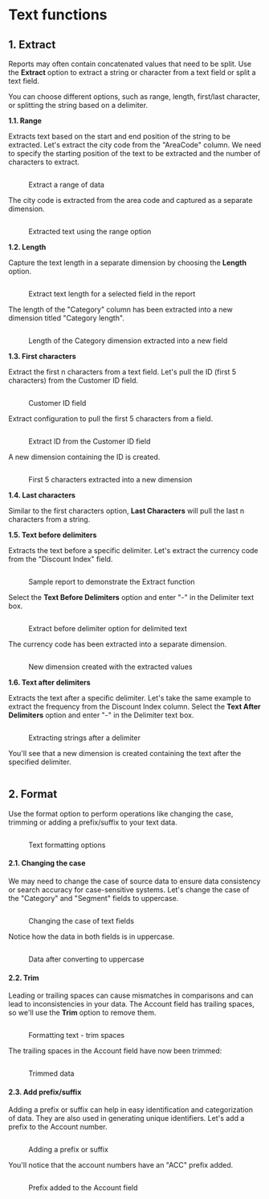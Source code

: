 # Text functions

## 1. Extract

Reports may often contain concatenated values that need to be split. Use the **Extract** option to extract a string or character from a text field or split a text field.&#x20;

You can choose different options, such as range, length, first/last character, or splitting the string based on a delimiter.

**1.1. Range**

Extracts text based on the start and end position of the string to be extracted. Let's extract the city code from the "AreaCode" column. We need to specify the starting position of the text to be extracted and the number of characters to extract.

<figure><img src="../../.gitbook/assets/image.png" alt=""><figcaption><p>Extract a range of data</p></figcaption></figure>

The city code is extracted from the area code and captured as a separate dimension.

<figure><img src="../../.gitbook/assets/image (1305).png" alt=""><figcaption><p>Extracted text using the range option</p></figcaption></figure>

**1.2. Length**

Capture the text length in a separate dimension by choosing the **Length** option.&#x20;

<figure><img src="../../.gitbook/assets/image (1306).png" alt=""><figcaption><p>Extract text length for a selected field in the report</p></figcaption></figure>

The length of the "Category" column has been extracted into a new dimension titled "Category length".

<figure><img src="../../.gitbook/assets/image (1307).png" alt=""><figcaption><p>Length of the Category dimension extracted into a new field</p></figcaption></figure>

**1.3. First characters**

Extract the first n characters from a text field. Let's pull the ID (first 5 characters) from the Customer ID field.

<figure><img src="../../.gitbook/assets/image (1308).png" alt=""><figcaption><p>Customer ID field</p></figcaption></figure>

Extract configuration to pull the first 5 characters from a field.

<figure><img src="../../.gitbook/assets/image (1309).png" alt=""><figcaption><p>Extract ID from the Customer ID field</p></figcaption></figure>

A new dimension containing the ID is created.

<figure><img src="../../.gitbook/assets/image (1310).png" alt=""><figcaption><p>First 5 characters extracted into a new dimension</p></figcaption></figure>

**1.4. Last characters**

Similar to the first characters option, **Last Characters** will pull the last n characters from a string.&#x20;

**1.5. Text before delimiters**

Extracts the text before a specific delimiter. Let's extract the currency code from the "Discount Index" field.

<figure><img src="../../.gitbook/assets/image (1301).png" alt=""><figcaption><p>Sample report to demonstrate the Extract function</p></figcaption></figure>

Select the **Text Before Delimiters** option and enter "-" in the Delimiter text box.

<figure><img src="../../.gitbook/assets/image (1300).png" alt=""><figcaption><p>Extract before delimiter option for delimited text</p></figcaption></figure>

The currency code has been extracted into a separate dimension.&#x20;

<figure><img src="../../.gitbook/assets/image (1302).png" alt=""><figcaption><p>New dimension created with the extracted values</p></figcaption></figure>

**1.6. Text after delimiters**

Extracts the text after a specific delimiter. Let's take the same example to extract the frequency from the Discount Index column. Select the **Text After Delimiters** option and enter "-" in the Delimiter text box.

<figure><img src="../../.gitbook/assets/image (1303).png" alt=""><figcaption><p>Extracting strings after a delimiter</p></figcaption></figure>

You'll see that a new dimension is created containing the text after the specified delimiter.

<figure><img src="../../.gitbook/assets/image (1304).png" alt=""><figcaption></figcaption></figure>

## 2. Format

Use the format option to perform operations like changing the case, trimming or adding a prefix/suffix to your text data.

<figure><img src="../../.gitbook/assets/image (1312).png" alt=""><figcaption><p>Text formatting options</p></figcaption></figure>

#### 2.1. Changing the case

We may need to change the case of source data to ensure data consistency or search accuracy for case-sensitive systems. Let's change the case of the "Category" and "Segment" fields to uppercase.

<figure><img src="../../.gitbook/assets/image (1313).png" alt=""><figcaption><p>Changing the case of text fields</p></figcaption></figure>

Notice how the data in both fields is in uppercase.

<figure><img src="../../.gitbook/assets/image (1314).png" alt=""><figcaption><p>Data after converting to uppercase</p></figcaption></figure>

#### 2.2. Trim

Leading or trailing spaces can cause mismatches in comparisons and can lead to inconsistencies in your data. The Account field has trailing spaces, so we'll use the **Trim** option to remove them.

<figure><img src="../../.gitbook/assets/image (1316).png" alt=""><figcaption><p>Formatting text - trim spaces</p></figcaption></figure>

The trailing spaces in the Account field have now been trimmed:

<figure><img src="../../.gitbook/assets/image (1317).png" alt=""><figcaption><p>Trimmed data</p></figcaption></figure>

#### 2.3. Add prefix/suffix

Adding a prefix or suffix can help in easy identification and categorization of data. They are also used in generating unique identifiers. Let's add a prefix to the Account number.

<figure><img src="../../.gitbook/assets/image (1318).png" alt=""><figcaption><p>Adding a prefix or suffix</p></figcaption></figure>

You'll notice that the account numbers have an "ACC" prefix added.

<figure><img src="../../.gitbook/assets/image (1319).png" alt=""><figcaption><p>Prefix added to the Account field</p></figcaption></figure>

